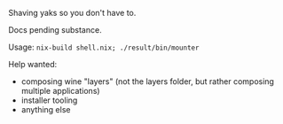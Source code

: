 Shaving yaks so you don't have to.

Docs pending substance.

Usage: `nix-build shell.nix; ./result/bin/mounter`

Help wanted:
  - composing wine "layers" (not the layers folder, but rather composing multiple applications)
  - installer tooling
  - anything else
  
